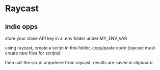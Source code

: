# Raycast
## indie opps
store your close API key in a .env folder under MY_ENV_VAR

using raycast, create a script in this folder, copy/paste code (raycast must create new files for scripts)

then call the script anywhere from raycast, results are saved in clipboard.
~~~~
